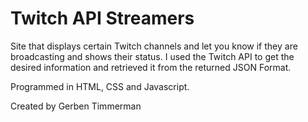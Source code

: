 # Twitch API Streamers
Site that displays certain Twitch channels and let you know if they are broadcasting and shows their status. I used the Twitch API to get the desired information and retrieved it from the returned JSON Format.

Programmed in HTML, CSS and Javascript.

Created by Gerben Timmerman
